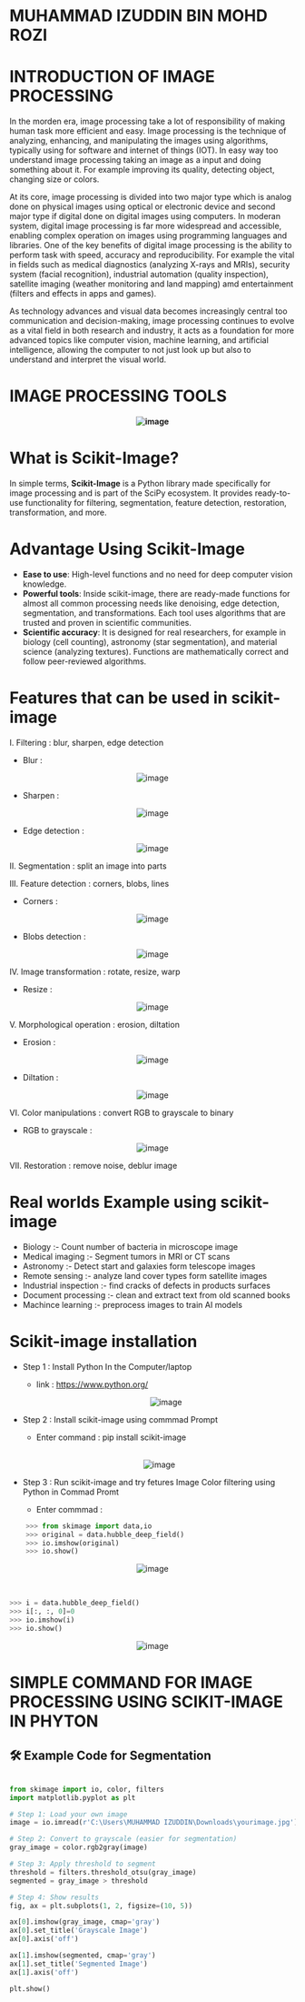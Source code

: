 # MUHAMMAD IZUDDIN BIN MOHD ROZI

# INTRODUCTION OF IMAGE PROCESSING

In the morden era, image processing take a lot of responsibility of making human task more efficient and easy. Image processing is the technique of analyzing, enhancing, and manipulating the images using algorithms, typically using for software and internet of things (IOT). In easy way too understand image processing taking an image as a input and doing something about it. For example improving its quality, detecting object, changing size or colors.

At its core, image processing is divided into two major type which is analog done on physical images using optical or electronic device and second major type if digital done on digital images using computers. In moderan system, digital image processing is far more widespread and accessible, enabling complex operation on images using programming languages and libraries. One of the key benefits of digital image processing is the ability to perform task with speed, accuracy and reproducibility. For example the vital in fields such as medical diagnostics (analyzing X-rays and MRIs), security system (facial recognition), industrial automation (quality inspection), satellite imaging (weather monitoring and land mapping) amd entertainment (filters and effects in apps and games).

As technology advances and visual data becomes increasingly central too communication and decision-making, image processing continues to evolve as a vital field in both research and industry, it acts as a foundation for more advanced topics like computer vision, machine learning, and artificial intelligence, allowing the computer to not just look up but also to understand and interpret the visual world.

# IMAGE PROCESSING TOOLS


<div align="center">
  
**<img src="https://github.com/user-attachments/assets/2e63b82f-2f1b-4c35-88b3-5562924329a7" alt="image"/>**

</div>




# What is Scikit-Image?

In simple terms, **Scikit-Image** is a Python library made specifically for image processing and is part of the SciPy ecosystem. It provides ready-to-use functionality for filtering, segmentation, feature detection, restoration, transformation, and more.

# Advantage Using Scikit-Image

- **Ease to use**: High-level functions and no need for deep computer vision knowledge.
- **Powerful tools**: Inside scikit-image, there are ready-made functions for almost all common processing needs like denoising, edge detection, segmentation, and transformations. Each tool uses algorithms that are trusted and proven in scientific communities.
- **Scientific accuracy**: It is designed for real researchers, for example in biology (cell counting), astronomy (star segmentation), and material science (analyzing textures). Functions are mathematically correct and follow peer-reviewed algorithms.

# Features that can be used in scikit-image 

I.  Filtering : blur, sharpen, edge detection
  
   - Blur :

  <div align="center">
    
  ![image](https://github.com/user-attachments/assets/ddafd572-ca52-44d9-90df-7561766af5ba)


  
</div>

  - Sharpen :

<div align="center">

  
   
![image](https://github.com/user-attachments/assets/ef485252-3e0c-46bb-ba11-810f8bf1701c)

</div>


- Edge detection :
  
<div align="center">
  
  ![image](https://github.com/user-attachments/assets/dbbca33a-c3a7-41f0-afa8-ce352a9d2a55)
  </div>

II. Segmentation : split an image into parts


III. Feature detection : corners, blobs, lines

- Corners :

<div align="center">
  
 ![image](https://github.com/user-attachments/assets/cc63c366-8bd3-4af9-9941-947457a2cc16)

  </div>

- Blobs detection :


<div align="center">
  
![image](https://github.com/user-attachments/assets/2c25aa1a-65f2-49eb-a840-3290315ab761)

  </div>


IV. Image transformation : rotate, resize, warp

- Resize :

<div align="center">
  
![image](https://github.com/user-attachments/assets/d474ffb5-6359-4c67-92f1-5b4cb46e0541)


  </div>


V. Morphological operation : erosion, diltation

- Erosion :

 <div align="center"> 
   
  ![image](https://github.com/user-attachments/assets/7c764b8a-49f7-4c8d-bd21-ca5f3c3f9771)
</div>


- Diltation :

<div align="center">
  
![image](https://github.com/user-attachments/assets/1a322f25-e74c-498f-95c3-3a5be16bf3bd)
</div>


VI. Color manipulations : convert RGB to grayscale to binary

- RGB to grayscale : 

<div align="center">

![image](https://github.com/user-attachments/assets/bfb1e781-a6b8-4f71-aca3-d34288771ed0)

</div>

VII. Restoration : remove noise, deblur image


# Real worlds Example using scikit-image 
- Biology :- Count number of bacteria in microscope image
- Medical imaging :- Segment tumors in MRI or CT scans
- Astronomy :- Detect start and galaxies form telescope images
- Remote sensing :- analyze land cover types form satellite images
- Industrial inspection :- find cracks of defects in products surfaces
- Document processing :- clean and extract text from old scanned books
- Machince learning :- preprocess images to train AI models



# Scikit-image installation


- Step 1 : Install Python In the Computer/laptop
  - link : https://www.python.org/
    
    <div align="center">
      
    ![image](https://github.com/user-attachments/assets/f6bc7406-d31f-48c8-9c65-368b7e2d2480)

    </div>

- Step 2 : Install scikit-image using commmad Prompt 
  - Enter command : pip install scikit-image
  
  <br>

  <div align="center">
    
  ![image](https://github.com/user-attachments/assets/342676a5-5705-49d7-b9a5-b880304dbebf)

  </div>


- Step 3 : Run scikit-image and try fetures Image Color filtering using Python in Commad Promt
  
  - Enter commmad :
 
```python
    >>> from skimage import data,io
    >>> original = data.hubble_deep_field()
    >>> io.imshow(original)
    >>> io.show()

```
<div align="center">
  
  ![image](https://github.com/user-attachments/assets/3c9ff0f1-8a6f-458d-bb23-eeef036e47ae)

   </div>

   <br>
   
  ```python 
>>> i = data.hubble_deep_field()
>>> i[:, :, 0]=0
>>> io.imshow(i)
>>> io.show()
  ```
<div align="center">

   ![image](https://github.com/user-attachments/assets/5bbb2bd4-fbb4-4bf3-80eb-e8b8c987376b)

  </div>




# SIMPLE COMMAND FOR IMAGE PROCESSING USING SCIKIT-IMAGE IN PHYTON 

## 🛠️ Example Code for Segmentation

```python

from skimage import io, color, filters
import matplotlib.pyplot as plt

# Step 1: Load your own image
image = io.imread(r'C:\Users\MUHAMMAD IZUDDIN\Downloads\yourimage.jpg')  # <-- change path!

# Step 2: Convert to grayscale (easier for segmentation)
gray_image = color.rgb2gray(image)

# Step 3: Apply threshold to segment
threshold = filters.threshold_otsu(gray_image)
segmented = gray_image > threshold

# Step 4: Show results
fig, ax = plt.subplots(1, 2, figsize=(10, 5))

ax[0].imshow(gray_image, cmap='gray')
ax[0].set_title('Grayscale Image')
ax[0].axis('off')

ax[1].imshow(segmented, cmap='gray')
ax[1].set_title('Segmented Image')
ax[1].axis('off')

plt.show()



